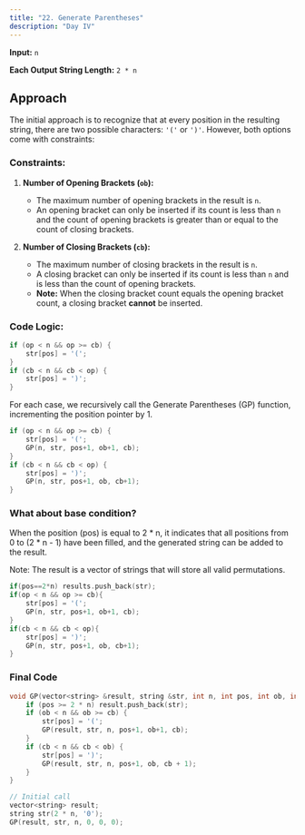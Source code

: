```yaml
---
title: "22. Generate Parentheses"
description: "Day IV"
---
```


**Input:** `n`

**Each Output String Length:** `2 * n`

## Approach

The initial approach is to recognize that at every position in the resulting string, there are two possible characters: `'('` or `')'`. However, both options come with constraints:

### Constraints:

1. **Number of Opening Brackets (`ob`):**
   - The maximum number of opening brackets in the result is `n`.
   - An opening bracket can only be inserted if its count is less than `n` and the count of opening brackets is greater than or equal to the count of closing brackets.

2. **Number of Closing Brackets (`cb`):**
   - The maximum number of closing brackets in the result is `n`.
   - A closing bracket can only be inserted if its count is less than `n` and is less than the count of opening brackets.
   - **Note:** When the closing bracket count equals the opening bracket count, a closing bracket **cannot** be inserted.

### Code Logic:

```cpp
if (op < n && op >= cb) {
    str[pos] = '(';
}
if (cb < n && cb < op) {
    str[pos] = ')';
}
```

For each case, we recursively call the Generate Parentheses (GP) function, incrementing the position pointer by 1.

```cpp
if (op < n && op >= cb) {
    str[pos] = '(';
    GP(n, str, pos+1, ob+1, cb);
}
if (cb < n && cb < op) {
    str[pos] = ')';
    GP(n, str, pos+1, ob, cb+1);
}
```

### What about base condition?
When the position (pos) is equal to 2 * n, it indicates that all positions from 0 to (2 * n - 1) have been filled, and the generated string can be added to the result.

Note: The result is a vector of strings that will store all valid permutations.

```cpp
if(pos==2*n) results.push_back(str);
if(op < n && op >= cb){
    str[pos] = '(';
    GP(n, str, pos+1, ob+1, cb);
}
if(cb < n && cb < op){
    str[pos] = ')';
    GP(n, str, pos+1, ob, cb+1);
}
```


### Final Code

```cpp
void GP(vector<string> &result, string &str, int n, int pos, int ob, int cb) {
    if (pos >= 2 * n) result.push_back(str);
    if (ob < n && ob >= cb) {
        str[pos] = '(';
        GP(result, str, n, pos+1, ob+1, cb);
    }
    if (cb < n && cb < ob) {
        str[pos] = ')';
        GP(result, str, n, pos+1, ob, cb + 1);
    }
}

// Initial call
vector<string> result;
string str(2 * n, '0');
GP(result, str, n, 0, 0, 0);
```



